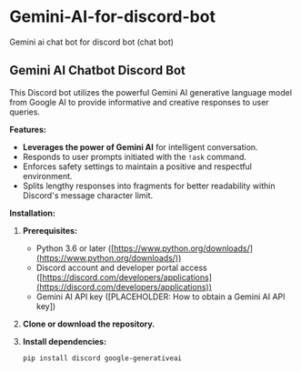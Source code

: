 # Gemini-AI-for-discord-bot
Gemini ai chat bot for discord bot (chat bot)

## Gemini AI Chatbot Discord Bot

This Discord bot utilizes the powerful Gemini AI generative language model from Google AI to provide informative and creative responses to user queries.

**Features:**

* **Leverages the power of Gemini AI** for intelligent conversation.
* Responds to user prompts initiated with the `!ask` command.
* Enforces safety settings to maintain a positive and respectful environment.
* Splits lengthy responses into fragments for better readability within Discord's message character limit.

**Installation:**

1. **Prerequisites:**
   - Python 3.6 or later ([https://www.python.org/downloads/](https://www.python.org/downloads/))
   - Discord account and developer portal access ([https://discord.com/developers/applications](https://discord.com/developers/applications))
   - Gemini AI API key ([PLACEHOLDER: How to obtain a Gemini AI API key])
  
     
3. **Clone or download the repository.**
4. **Install dependencies:**

   ```bash
   pip install discord google-generativeai



